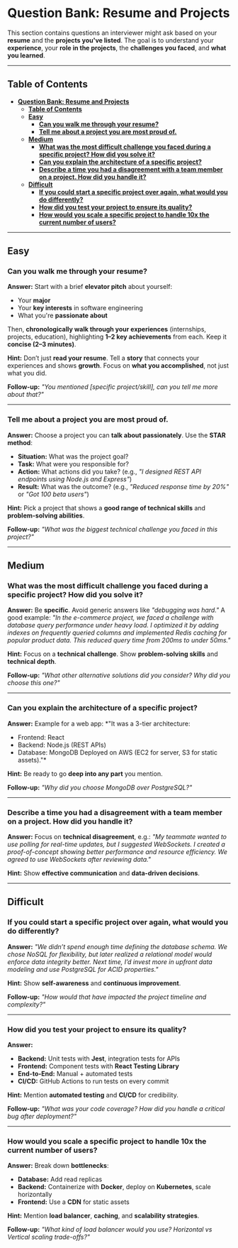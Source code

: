 

# **Question Bank: Resume and Projects**

This section contains questions an interviewer might ask based on your **resume** and the **projects you've listed**. The goal is to understand your **experience**, your **role in the projects**, the **challenges you faced**, and **what you learned**.

---

## **Table of Contents**

- [**Question Bank: Resume and Projects**](#question-bank-resume-and-projects)
  - [**Table of Contents**](#table-of-contents)
  - [**Easy**](#easy)
    - [**Can you walk me through your resume?**](#can-you-walk-me-through-your-resume)
    - [**Tell me about a project you are most proud of.**](#tell-me-about-a-project-you-are-most-proud-of)
  - [**Medium**](#medium)
    - [**What was the most difficult challenge you faced during a specific project? How did you solve it?**](#what-was-the-most-difficult-challenge-you-faced-during-a-specific-project-how-did-you-solve-it)
    - [**Can you explain the architecture of a specific project?**](#can-you-explain-the-architecture-of-a-specific-project)
    - [**Describe a time you had a disagreement with a team member on a project. How did you handle it?**](#describe-a-time-you-had-a-disagreement-with-a-team-member-on-a-project-how-did-you-handle-it)
  - [**Difficult**](#difficult)
    - [**If you could start a specific project over again, what would you do differently?**](#if-you-could-start-a-specific-project-over-again-what-would-you-do-differently)
    - [**How did you test your project to ensure its quality?**](#how-did-you-test-your-project-to-ensure-its-quality)
    - [**How would you scale a specific project to handle 10x the current number of users?**](#how-would-you-scale-a-specific-project-to-handle-10x-the-current-number-of-users)

---

## **Easy**

### **Can you walk me through your resume?**

**Answer:**
Start with a brief **elevator pitch** about yourself:

* Your **major**
* Your **key interests** in software engineering
* What you're **passionate about**

Then, **chronologically walk through your experiences** (internships, projects, education), highlighting **1–2 key achievements** from each.
Keep it **concise (2–3 minutes)**.

**Hint:**
Don’t just **read your resume**. Tell a **story** that connects your experiences and shows **growth**.
Focus on **what you accomplished**, not just what you did.

**Follow-up:**
*"You mentioned \[specific project/skill], can you tell me more about that?"*

---

### **Tell me about a project you are most proud of.**

**Answer:**
Choose a project you can **talk about passionately**. Use the **STAR method**:

* **Situation:** What was the project goal?
* **Task:** What were you responsible for?
* **Action:** What actions did you take? (e.g., *"I designed REST API endpoints using Node.js and Express"*)
* **Result:** What was the outcome? (e.g., *"Reduced response time by 20%"* or *"Got 100 beta users"*)

**Hint:**
Pick a project that shows a **good range of technical skills** and **problem-solving abilities**.

**Follow-up:**
*"What was the biggest technical challenge you faced in this project?"*

---

## **Medium**

### **What was the most difficult challenge you faced during a specific project? How did you solve it?**

**Answer:**
Be **specific**. Avoid generic answers like *"debugging was hard."*
A good example:
*"In the e-commerce project, we faced a challenge with database query performance under heavy load. I optimized it by adding indexes on frequently queried columns and implemented Redis caching for popular product data. This reduced query time from 200ms to under 50ms."*

**Hint:**
Focus on a **technical challenge**. Show **problem-solving skills** and **technical depth**.

**Follow-up:**
*"What other alternative solutions did you consider? Why did you choose this one?"*

---

### **Can you explain the architecture of a specific project?**

**Answer:**
Example for a web app:
\*"It was a 3-tier architecture:

* Frontend: React
* Backend: Node.js (REST APIs)
* Database: MongoDB
  Deployed on AWS (EC2 for server, S3 for static assets)."\*

**Hint:**
Be ready to go **deep into any part** you mention.

**Follow-up:**
*"Why did you choose MongoDB over PostgreSQL?"*

---

### **Describe a time you had a disagreement with a team member on a project. How did you handle it?**

**Answer:**
Focus on **technical disagreement**, e.g.:
*"My teammate wanted to use polling for real-time updates, but I suggested WebSockets. I created a proof-of-concept showing better performance and resource efficiency. We agreed to use WebSockets after reviewing data."*

**Hint:**
Show **effective communication** and **data-driven decisions**.

---

## **Difficult**

### **If you could start a specific project over again, what would you do differently?**

**Answer:**
*"We didn’t spend enough time defining the database schema. We chose NoSQL for flexibility, but later realized a relational model would enforce data integrity better. Next time, I’d invest more in upfront data modeling and use PostgreSQL for ACID properties."*

**Hint:**
Show **self-awareness** and **continuous improvement**.

**Follow-up:**
*"How would that have impacted the project timeline and complexity?"*

---

### **How did you test your project to ensure its quality?**

**Answer:**

* **Backend:** Unit tests with **Jest**, integration tests for APIs
* **Frontend:** Component tests with **React Testing Library**
* **End-to-End:** Manual + automated tests
* **CI/CD:** GitHub Actions to run tests on every commit

**Hint:**
Mention **automated testing** and **CI/CD** for credibility.

**Follow-up:**
*"What was your code coverage? How did you handle a critical bug after deployment?"*

---

### **How would you scale a specific project to handle 10x the current number of users?**

**Answer:**
Break down **bottlenecks**:

* **Database:** Add read replicas
* **Backend:** Containerize with **Docker**, deploy on **Kubernetes**, scale horizontally
* **Frontend:** Use a **CDN** for static assets

**Hint:**
Mention **load balancer**, **caching**, and **scalability strategies**.

**Follow-up:**
*"What kind of load balancer would you use? Horizontal vs Vertical scaling trade-offs?"*